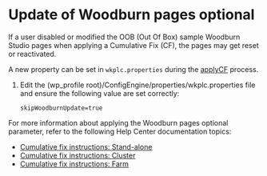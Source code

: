 # Update of Woodburn pages optional

If a user disabled or modified the OOB \(Out Of Box\) sample Woodburn Studio pages when applying a Cumulative Fix \(CF\), the pages may get reset or reactivated.

A new property can be set in `wkplc.properties` during the [applyCF](../overview/ccf_strategy95.md) process.

1.  Edit the \(wp\_profile root\)/ConfigEngine/properties/wkplc.properties file and ensure the following value are set correctly:

    ```
    skipWoodburnUpdate=true
    ```


For more information about applying the Woodburn pages optional parameter, refer to the following Help Center documentation topics:

-   [Cumulative fix instructions: Stand-alone](../overview/ccf_95_standalone.md#)
-   [Cumulative fix instructions: Cluster](../overview/ccf_95_cluster.md#)
-   [Cumulative fix instructions: Farm](../overview/ccf_95_farm.md#)


